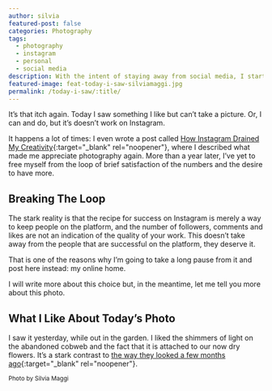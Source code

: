 ```yaml
---
author: silvia
featured-post: false
categories: Photography
tags:
  - photography
  - instagram
  - personal
  - social media
description: With the intent of staying away from social media, I started "Today I Saw", a series where I post one photo and a few thoughts about it.
featured-image: feat-today-i-saw-silviamaggi.jpg
permalink: /today-i-saw/:title/
---
```

It’s that itch again. Today I saw something I like but can’t take a picture. Or, I can and do, but it’s doesn’t work on Instagram.

<!--more-->

It happens a lot of times: I even wrote a post called [How Instagram Drained My Creativity](https://silviamaggidesign.com/2019/05/27/how-instagram-drained-my-creativity/){:target="_blank" rel="noopener"}, where I described what made me appreciate photography again. More than a year later, I’ve yet to free myself from the loop of brief satisfaction of the numbers and the desire to have more.

## Breaking The Loop

The stark reality is that the recipe for success on Instagram is merely a way to keep people on the platform, and the number of followers, comments and likes are not an indication of the quality of your work. This doesn’t take away from the people that are successful on the platform, they deserve it.

That is one of the reasons why I’m going to take a long pause from it and post here instead: my online home.

I will write more about this choice but, in the meantime, let me tell you more about this photo.

## What I Like About Today’s Photo

I saw it yesterday, while out in the garden. I liked the shimmers of light on the abandoned cobweb and the fact that it is attached to our now dry flowers. It’s a stark contrast to [the way they looked a few months ago](https://silviamaggidesign.com/creativity/isolation-photo-diary/){:target="_blank" rel="noopener"}.

<small>Photo by Silvia Maggi</small>